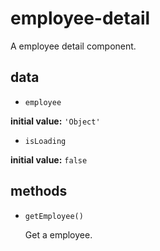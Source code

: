# employee-detail 

A employee detail component. 

## data 

- `employee` 

**initial value:** `'Object'` 

- `isLoading` 

**initial value:** `false` 

## methods 

- `getEmployee()` 

  Get a employee. 

